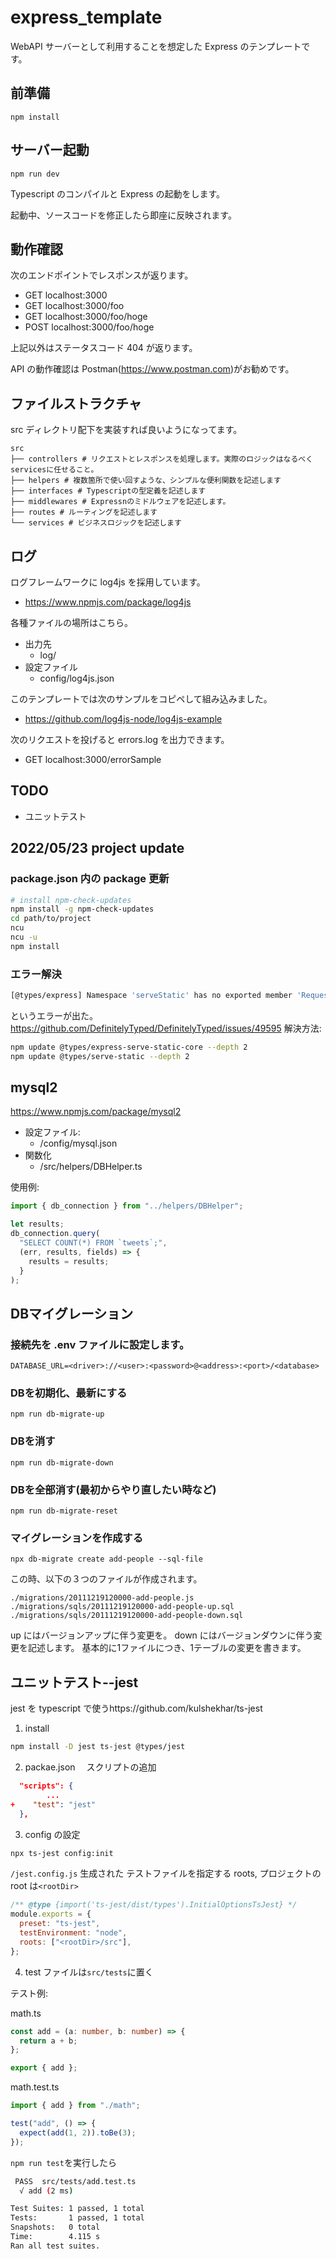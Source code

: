 # express_template

WebAPI サーバーとして利用することを想定した Express のテンプレートです。

## 前準備

```
npm install
```

## サーバー起動

```
npm run dev
```

Typescript のコンパイルと Express の起動をします。

起動中、ソースコードを修正したら即座に反映されます。

## 動作確認

次のエンドポイントでレスポンスが返ります。

- GET localhost:3000
- GET localhost:3000/foo
- GET localhost:3000/foo/hoge
- POST localhost:3000/foo/hoge

上記以外はステータスコード 404 が返ります。

API の動作確認は Postman(https://www.postman.com)がお勧めです。

## ファイルストラクチャ

src ディレクトリ配下を実装すれば良いようになってます。

```
src
├── controllers # リクエストとレスポンスを処理します。実際のロジックはなるべくservicesに任せること。
├── helpers # 複数箇所で使い回すような、シンプルな便利関数を記述します
├── interfaces # Typescriptの型定義を記述します
├── middlewares # Expressnのミドルウェアを記述します。
├── routes # ルーティングを記述します
└── services # ビジネスロジックを記述します
```

## ログ

ログフレームワークに log4js を採用しています。

- https://www.npmjs.com/package/log4js

各種ファイルの場所はこちら。

- 出力先
  - log/
- 設定ファイル
  - config/log4js.json

このテンプレートでは次のサンプルをコピペして組み込みました。

- https://github.com/log4js-node/log4js-example

次のリクエストを投げると errors.log を出力できます。

- GET localhost:3000/errorSample

## TODO

- ユニットテスト

## 2022/05/23 project update

### package.json 内の package 更新

```bash
# install npm-check-updates
npm install -g npm-check-updates
cd path/to/project
ncu
ncu -u
npm install
```

### エラー解決

```bash
[@types/express] Namespace 'serveStatic' has no exported member 'RequestHandlerConstructor'
```

というエラーが出た。https://github.com/DefinitelyTyped/DefinitelyTyped/issues/49595
解決方法:

```bash
npm update @types/express-serve-static-core --depth 2
npm update @types/serve-static --depth 2
```

## mysql2

https://www.npmjs.com/package/mysql2

- 設定ファイル:
  - /config/mysql.json
- 関数化
  - /src/helpers/DBHelper.ts

使用例:

```ts
import { db_connection } from "../helpers/DBHelper";

let results;
db_connection.query(
  "SELECT COUNT(*) FROM `tweets`;",
  (err, results, fields) => {
    results = results;
  }
);
```

## DBマイグレーション
### 接続先を .env ファイルに設定します。
```
DATABASE_URL=<driver>://<user>:<password>@<address>:<port>/<database>
```

### DBを初期化、最新にする
```
npm run db-migrate-up
```

### DBを消す
```
npm run db-migrate-down
```

### DBを全部消す(最初からやり直したい時など)
```
npm run db-migrate-reset
```

### マイグレーションを作成する
```
npx db-migrate create add-people --sql-file
```
この時、以下の３つのファイルが作成されます。
```
./migrations/20111219120000-add-people.js
./migrations/sqls/20111219120000-add-people-up.sql
./migrations/sqls/20111219120000-add-people-down.sql
```

up にはバージョンアップに伴う変更を。
down にはバージョンダウンに伴う変更を記述します。
基本的に1ファイルにつき、1テーブルの変更を書きます。


## ユニットテスト--jest

jest を typescript で使うhttps://github.com/kulshekhar/ts-jest

1. install

```bash
npm install -D jest ts-jest @types/jest
```

2. packae.json 　スクリプトの追加

```json
  "scripts": {
		...
+    "test": "jest"
  },
```

3. config の設定

```bash
npx ts-jest config:init
```

`/jest.config.js` 生成された
テストファイルを指定する roots, プロジェクトの root は`<rootDir>`

```js
/** @type {import('ts-jest/dist/types').InitialOptionsTsJest} */
module.exports = {
  preset: "ts-jest",
  testEnvironment: "node",
  roots: ["<rootDir>/src"],
};
```

4. test ファイルは`src/tests`に置く

テスト例:

math.ts

```ts
const add = (a: number, b: number) => {
  return a + b;
};

export { add };
```

math.test.ts

```ts
import { add } from "./math";

test("add", () => {
  expect(add(1, 2)).toBe(3);
});
```

`npm run test`を実行したら

```bash
 PASS  src/tests/add.test.ts
  √ add (2 ms)

Test Suites: 1 passed, 1 total
Tests:       1 passed, 1 total
Snapshots:   0 total
Time:        4.115 s
Ran all test suites.
```
